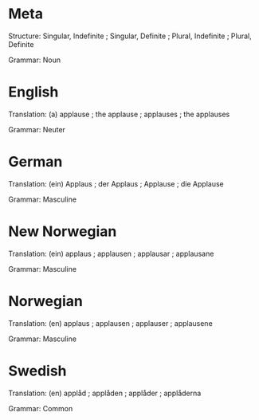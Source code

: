 Meta
====

Structure: Singular, Indefinite ; Singular, Definite ; Plural, Indefinite ; Plural, Definite

Grammar:   Noun



English
=======

Translation: (a) applause ; the applause ; applauses ; the applauses

Grammar:     Neuter



German
======

Translation: (ein) Applaus ; der Applaus ; Applause ; die Applause

Grammar:     Masculine



New Norwegian
=============

Translation: (ein) applaus ; applausen ; applausar ; applausane

Grammar:     Masculine



Norwegian
=========

Translation: (en) applaus ; applausen ; applauser ; applausene

Grammar:     Masculine



Swedish
=======

Translation: (en) applåd ; applåden ; applåder ; applåderna

Grammar:     Common
